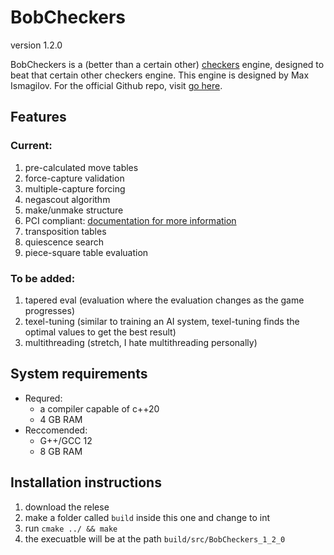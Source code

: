 # BobCheckers

version 1.2.0

BobCheckers is a (better than a certain other) [checkers](docs/CheckersRules.md) engine, designed to beat that certain other checkers engine. This engine is designed by Max Ismagilov.
For the official Github repo, visit [go here](https://github.com/MaxIsmagilov/BobCheckers).

## Features

### Current:
1. pre-calculated move tables
2. force-capture validation
3. multiple-capture forcing
4. negascout algorithm
5. make/unmake structure
6. PCI compliant: [documentation for more information](docs/PolyCheckersInterface.md)
7. transposition tables
8. quiescence search
9. piece-square table evaluation 

### To be added:
1. tapered eval (evaluation where the evaluation changes as the game progresses)
2. texel-tuning (similar to training an AI system, texel-tuning finds the optimal values to get the best result)
3. multithreading (stretch, I hate multithreading personally)

## System requirements
- Requred:
    - a compiler capable of c++20 
    - 4 GB RAM
- Reccomended:
    - G++/GCC 12
    - 8 GB RAM

## Installation instructions

1. download the relese
2. make a folder called `build` inside this one and change to int
3. run `cmake ../ && make`
4. the execuatble will be at the path `build/src/BobCheckers_1_2_0`